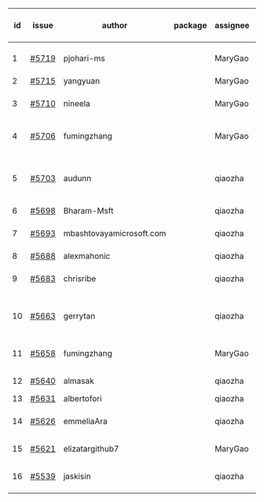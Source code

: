 | id | issue | author | package | assignee | bot advice | created date of issue | target release date | date from target |
| ------ | ------ | ------ | ------ | ------ | ------ | ------ | ------ | :-----: |
| 1 | [#5719](https://github.com/Azure/sdk-release-request/issues/5719) | pjohari-ms |  | MaryGao | Attention to inconsistent tag. | 11-13 | 12-27 |  |
| 2 | [#5715](https://github.com/Azure/sdk-release-request/issues/5715) | yangyuan |  | MaryGao | new issue. | 11-11 | 12-27 |  |
| 3 | [#5710](https://github.com/Azure/sdk-release-request/issues/5710) | nineela |  | MaryGao | Attention to inconsistent tag. | 11-11 | 11-22 |  |
| 4 | [#5706](https://github.com/Azure/sdk-release-request/issues/5706) | fumingzhang |  | MaryGao | Attention to inconsistent tag. | 11-11 | 12-26 |  |
| 5 | [#5703](https://github.com/Azure/sdk-release-request/issues/5703) | audunn |  | qiaozha | new comment. Attention to inconsistent tag. | 11-07 | 11-22 |  |
| 6 | [#5698](https://github.com/Azure/sdk-release-request/issues/5698) | Bharam-Msft |  | qiaozha | new issue. | 11-07 | 11-22 |  |
| 7 | [#5693](https://github.com/Azure/sdk-release-request/issues/5693) | mbashtovayamicrosoft.com |  | qiaozha | Attention to inconsistent tag. | 11-06 | 11-22 |  |
| 8 | [#5688](https://github.com/Azure/sdk-release-request/issues/5688) | alexmahonic |  | qiaozha | new issue. | 11-05 | 11-22 |  |
| 9 | [#5683](https://github.com/Azure/sdk-release-request/issues/5683) | chrisribe |  | qiaozha | new issue. FirstGA. TypeSpec. | 11-05 | 11-22 |  |
| 10 | [#5663](https://github.com/Azure/sdk-release-request/issues/5663) | gerrytan |  | qiaozha | new issue. new comment. FirstBeta. | 11-04 | 11-21 |  |
| 11 | [#5658](https://github.com/Azure/sdk-release-request/issues/5658) | fumingzhang |  | MaryGao | Attention to inconsistent tag. | 10-30 | 11-21 |  |
| 12 | [#5640](https://github.com/Azure/sdk-release-request/issues/5640) | almasak |  | qiaozha | FirstBeta. HoldOn. | 10-23 | 11-21 |  |
| 13 | [#5631](https://github.com/Azure/sdk-release-request/issues/5631) | albertofori |  | qiaozha |  | 10-22 | 11-22 |  |
| 14 | [#5626](https://github.com/Azure/sdk-release-request/issues/5626) | emmeliaAra |  | qiaozha | Attention to inconsistent tag. | 10-22 | 11-22 |  |
| 15 | [#5621](https://github.com/Azure/sdk-release-request/issues/5621) | elizatargithub7 |  | MaryGao | FirstGA. TypeSpec. | 10-16 | 11-22 |  |
| 16 | [#5539](https://github.com/Azure/sdk-release-request/issues/5539) | jaskisin |  | qiaozha | FirstGA. HoldOn. TypeSpec. | 09-27 | 11-22 |  |
